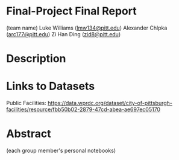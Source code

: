 # Final-Project Final Report

(team name)
Luke Williams (lmw134@pitt.edu)
Alexander Chlpka (arc177@pitt.edu)
Zi Han Ding (zid8@pitt.edu)

# Description

# Links to Datasets
Public Facilities: https://data.wprdc.org/dataset/city-of-pittsburgh-facilities/resource/fbb50b02-2879-47cd-abea-ae697ec05170

# Abstract

(each group member's personal notebooks)
